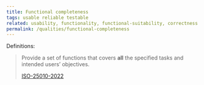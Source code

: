 ```yaml
---
title: Functional completeness
tags: usable reliable testable
related: usability, functionality, functional-suitability, correctness
permalink: /qualities/functional-completeness
---
```


Definitions:

>Provide a set of functions that covers **all** the specified tasks and intended users’ objectives.
>
>[ISO-25010-2022](/references/#iso-25010-2022)



